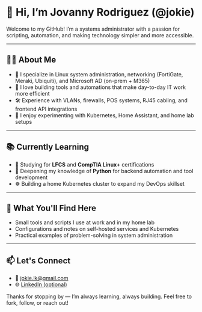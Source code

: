 # 👋 Hi, I’m Jovanny Rodriguez (@jokie)

Welcome to my GitHub! I’m a systems administrator with a passion for scripting, automation, and making technology simpler and more accessible.

---

## 👨‍💻 About Me

- 🧰 I specialize in Linux system administration, networking (FortiGate, Meraki, Ubiquiti), and Microsoft AD (on-prem + M365)
- 🔌 I love building tools and automations that make day-to-day IT work more efficient
- 🛠️ Experience with VLANs, firewalls, POS systems, RJ45 cabling, and frontend API integrations
- 🧪 I enjoy experimenting with Kubernetes, Home Assistant, and home lab setups

---

## 📚 Currently Learning

- 📘 Studying for **LFCS** and **CompTIA Linux+** certifications  
- 🐍 Deepening my knowledge of **Python** for backend automation and tool development  
- ☸️ Building a home Kubernetes cluster to expand my DevOps skillset

---

## 🚀 What You'll Find Here

- Small tools and scripts I use at work and in my home lab
- Configurations and notes on self-hosted services and Kubernetes
- Practical examples of problem-solving in system administration

---

## 📫 Let's Connect

- 📧 jokie.lk@gmail.com
- 🌐 [LinkedIn (optional)](https://linkedin.com/in/YOUR-LINK)

Thanks for stopping by — I’m always learning, always building. Feel free to fork, follow, or reach out!
